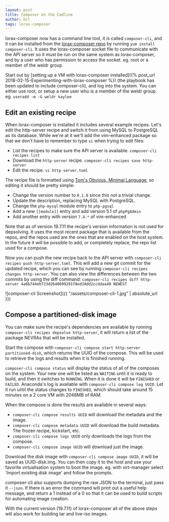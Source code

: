 ```yaml
---
layout: post
title: Composer on the Cmdline
author: bcl
tags: lorax-composer
---
```


lorax-composer now has a command line tool, it is called `composer-cli`, and it
can be installed from the [lorax-composer
repo](https://copr.fedorainfracloud.org/coprs/g/weldr/lorax-composer/packages/)
by running `yum install composer-cli`. It uses the lorax-composer socket file
to communicate with the API server so it must be run on the same system as
lorax-composer, and by a user who has permission to access the socket. eg. root
or a member of the weldr group.

Start out by [setting up a VM with lorax-composer installed]({% post_url
2018-02-15-Experimenting-with-lorax-composer %}) (the playbook has been updated
to include composer-cli), and log into the system. You can either use root, or
setup a new user who is a member of the weldr group.  eg. `useradd -m -G weldr
kaylee`

## Edit an existing recipe

When lorax-composer is installed it includes several example recipes. Let's
edit the http-server recipe and switch it from using MySQL to PostgreSQL as its
database. While we're at it we'll add the vim-enhanced package so that we don't
have to remember to type `vi` when trying to edit files:

- List the recipes to make sure the API server is available. `composer-cli recipes list`
- Download the `http-server` recipe. `composer-cli recipes save http-server`
- Edit the recipe. `vi http-server.toml`

The recipe file is formatted using [Tom's Obvious, Minimal
Language](https://github.com/toml-lang/toml), so editing it should be pretty
simple:

- Change the version number to `0.1.0` since this not a trivial change.
- Update the description, replacing MySQL with PostgreSQL.
- Change the `php-mysql` module entry to `php-pgsql`
- Add a new `[[module]]` entry and add version 5.1 of `phpPgAdmin`
- Add another entry with version `7.4.*` of vim-enhanced

Note that as of version 19.7.11 the recipe's version information is not used
for depsolving. It uses the most recent package that is available from the
repos, and the repos used are the ones that are enabled on the host system.
In the future it will be possible to add, or completely replace, the repo
list used for a compose.

Now you can push the new recipe back to the API server with `composer-cli
recipes push http-server.toml`. This will add a new git commit for the updated
recipe, which you can see by running `composer-cli recipes changes
http-server`. You can also view the differences between the two commits by
using the diff command: `composer-cli recipes diff http-server
4a6b744eb723d2648099291f8ed34dd2ccddaa49 NEWEST`

![composer-cli Screenshot]({{ "/assets/composer-cli-1.jpg" | absolute_url }})

## Compose a partitioned-disk image

You can make sure the recipe's dependencies are available by running
`composer-cli recipes depsolve http-server`, it will return a list of the
package NEVRAs that will be installed.

Start the compose with `composer-cli compose start http-server
partitioned-disk`, which returns the UUID of the compose. This will be used to
retrieve the logs and results when it is finished running.

`composer-cli compose status` will display the status of all of the composes on
the system. Your new one will be listed as `WAITING` until it is ready to
build, and then it switches to `RUNNING`. When it is done it will be `FINISHED` or
`FAILED`.  Anaconda's log is available with `composer-cli compose log UUID`.
Let it run until the status changes to `FINISHED`, which should take around 15
minutes on a 2 core VM with 2048MB of RAM.

When the compose is done the results are available in several ways:

- `composer-cli compose results UUID` will download the metadata and the image.
- `composer-cli compose metadata UUID` will download the build metadata. The frozen recipe, kickstart, etc.
- `composer-cli compose logs UUID` only downloads the logs from the compose.
- `composer-cli compose image UUID` will download just the image.

Download the disk image with `composer-cli compose image UUID`, it will be
saved as UUID-disk.img. You can then copy it to the host and use your favorite
virtualisation system to boot the image. eg. with virt-manager select 'Import existing disk image' and
follow the prompts.

composer-cli also supports dumping the raw JSON to the terminal, just pass it
`--json`. If there is an error the command will print out a useful help
message, and return a 1 instead of a 0 so that it can be used to build
scripts for automating image creation.

With the current version (19.7.11) of lorax-composer all of the above steps
will also work for building tar and live-iso images.
